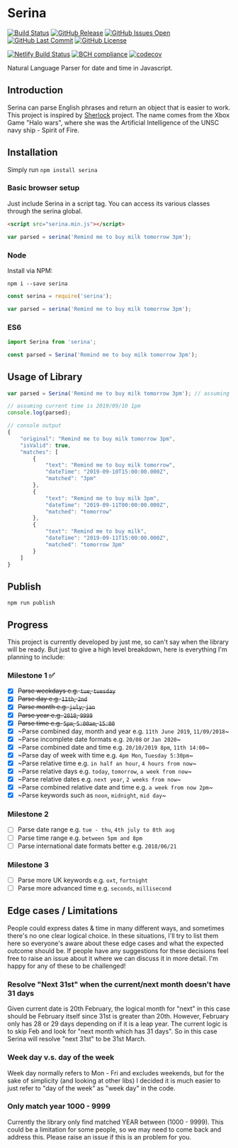 # Serina

[![Build Status](https://travis-ci.org/h-dong/Serina.svg?branch=master)]()
[![GitHub Release](https://img.shields.io/github/release/h-dong/serina.svg)]()
[![GitHub Issues Open](https://img.shields.io/github/issues-raw/h-dong/serina.svg)]()
[![GitHub Last Commit](https://img.shields.io/github/last-commit/h-dong/serina.svg)]()
[![GitHub License](https://img.shields.io/github/license/h-dong/serina.svg)]()

[![Netlify Build Status](https://api.netlify.com/api/v1/badges/debe4f89-718a-43de-b3b7-0b791ae709fe/deploy-status)](https://app.netlify.com/sites/serina/deploys)
[![BCH compliance](https://bettercodehub.com/edge/badge/h-dong/Serina?branch=master)](https://bettercodehub.com/)
[![codecov](https://codecov.io/gh/h-dong/Serina/branch/master/graph/badge.svg)](https://codecov.io/gh/h-dong/Serina)

Natural Language Parser for date and time in Javascript.

## Introduction

Serina can parse English phrases and return an object that is easier to work. This project is inspired by [Sherlock](!https://github.com/neilgupta/Sherlock) project. The name comes from the Xbox Game "Halo wars", where she was the Artificial Intelligence of the UNSC navy ship - Spirit of Fire.

## Installation

Simply run `npm install serina`

### Basic browser setup

Just include Serina in a script tag. You can access its various classes through the serina global.

```html
<script src="serina.min.js"></script>
```

```js
var parsed = serina('Remind me to buy milk tomorrow 3pm');
```

### Node

Install via NPM:

```
npm i --save serina
```

```js
const serina = require('serina');

var parsed = serina('Remind me to buy milk tomorrow 3pm');
```

### ES6

```js
import Serina from 'serina';

const parsed = Serina('Remind me to buy milk tomorrow 3pm');
```

## Usage of Library

```js
var parsed = Serina('Remind me to buy milk tomorrow 3pm'); // assuming it is currently 29th Oct 2017

// assuming current time is 2019/09/10 1pm
console.log(parsed);
```

```js
// console output
{
    "original": "Remind me to buy milk tomorrow 3pm",
    "isValid": true,
    "matches": [
        {
            "text": "Remind me to buy milk tomorrow",
            "dateTime": "2019-09-10T15:00:00.000Z",
            "matched": "3pm"
        },
        {
            "text": "Remind me to buy milk 3pm",
            "dateTime": "2019-09-11T00:00:00.000Z",
            "matched": "tomorrow"
        },
        {
            "text": "Remind me to buy milk",
            "dateTime": "2019-09-11T15:00:00.000Z",
            "matched": "tomorrow 3pm"
        }
    ]
}
```

## Publish

```
npm run publish
```

## Progress

This project is currently developed by just me, so can't say when the library will be ready. But just to give a high level breakdown, here is everything I'm planning to include:

### Milestone 1 ✅

-   [x] ~~Parse weekdays e.g. `tue`, `tuesday`~~
-   [x] ~~Parse day e.g. `11th`, `2nd`~~
-   [x] ~~Parse month e.g. `july`, `jan`~~
-   [x] ~~Parse year e.g. `2018`, `9999`~~
-   [x] ~~Parse time e.g. `5pm`, `5:00am`, `15:00`~~
-   [x] ~Parse combined day, month and year e.g. `11th June 2019`, `11/09/2018`~
-   [x] ~Parse incomplete date formats e.g. `20/08` or `Jan 2020`~
-   [x] ~Parse combined date and time e.g. `20/10/2019 8pm`, `11th 14:00`~
-   [x] ~Parse day of week with time e.g. `4pm Mon`, `Tuesday 5:30pm`~
-   [x] ~Parse relative time e.g. `in half an hour`, `4 hours from now`~
-   [x] ~Parse relative days e.g. `today`, `tomorrow`, `a week from now`~
-   [x] ~Parse relative dates e.g. `next year`, `2 weeks from now`~
-   [x] ~Parse combined relative date and time e.g. `a week from now 2pm`~
-   [x] ~Parse keywords such as `noon`, `midnight`, `mid day`~

### Milestone 2

-   [ ] Parse date range e.g. `tue - thu`, `4th july to 8th aug`
-   [ ] Parse time range e.g. `between 5pm and 8pm`
-   [ ] Parse international date formats better e.g. `2018/06/21`

### Milestone 3

-   [ ] Parse more UK keywords e.g. `oxt`, `fortnight`
-   [ ] Parse more advanced time e.g. `seconds`, `millisecond`

## Edge cases / Limitations

People could express dates & time in many different ways, and sometimes there's no one clear logical choice. In these situations, I'll try to list them here so everyone's aware about these edge cases and what the expected outcome should be. If people have any suggestions for these decisions feel free to raise an issue about it where we can discuss it in more detail. I'm happy for any of these to be challenged!

### Resolve "Next 31st" when the current/next month doesn't have 31 days

Given current date is 20th February, the logical month for "next" in this case should be February itself since 31st is greater than 20th. However, February only has 28 or 29 days depending on if it is a leap year. The current logic is to skip Feb and look for "next month which has 31 days". So in this case Serina will resolve "next 31st" to be 31st March.

### Week day v.s. day of the week

Week day normally refers to Mon - Fri and excludes weekends, but for the sake of simplicity (and looking at other libs) I decided it is much easier to just refer to "day of the week" as "week day" in the code.

### Only match year 1000 - 9999

Currently the library only find matched YEAR between (1000 - 9999). This could be a limitation for some people, so we may need to come back and address this. Please raise an issue if this is an problem for you.
